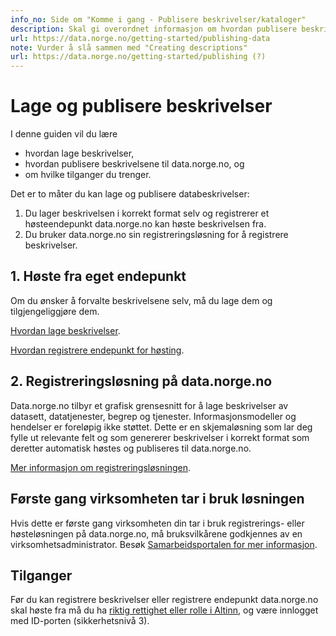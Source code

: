 ```yaml
---
info_no: Side om "Komme i gang - Publisere beskrivelser/kataloger"
description: Skal gi overordnet informasjon om hvordan publisere beskrivelser/kataloger til data.norge.no
url: https://data.norge.no/getting-started/publishing-data
note: Vurder å slå sammen med "Creating descriptions"
url: https://data.norge.no/getting-started/publishing (?)
---
```


# Lage og publisere beskrivelser

I denne guiden vil du lære

- hvordan lage beskrivelser,
- hvordan publisere beskrivelsene til data.norge.no, og
- om hvilke tilganger du trenger.

Det er to måter du kan lage og publisere databeskrivelser:

1. Du lager beskrivelsen i korrekt format selv og registrerer et høsteendepunkt data.norge.no kan høste beskrivelsen fra.
2. Du bruker data.norge.no sin registreringsløsning for å registrere beskrivelser.

## 1. Høste fra eget endepunkt

Om du ønsker å forvalte beskrivelsene selv, må du lage dem og tilgjengeliggjøre dem.

[Hvordan lage beskrivelser]().

[Hvordan registrere endepunkt for høsting](https://admin.fellesdatakatalog.digdir.no).

## 2. Registreringsløsning på data.norge.no

Data.norge.no tilbyr et grafisk grensesnitt for å lage beskrivelser av datasett, datatjenester, begrep og tjenester. Informasjonsmodeller og hendelser er foreløpig ikke støttet.
Dette er en skjemaløsning som lar deg fylle ut relevante felt og som genererer beskrivelser i korrekt format som deretter automatisk høstes og publiseres til data.norge.no.

[Mer informasjon om registreringsløsningen]().

## Første gang virksomheten tar i bruk løsningen

Hvis dette er første gang virksomheten din tar i bruk registrerings- eller høsteløsningen på data.norge.no, må bruksvilkårene godkjennes av en virksomhetsadministrator. Besøk [Samarbeidsportalen for mer informasjon](https://samarbeid.digdir.no/felles-datakatalog/ta-i-bruk-felles-datakatalog/1619).

## Tilganger

Før du kan registrere beskrivelser eller registrere endepunkt data.norge.no skal høste fra må du ha [riktig rettighet eller rolle i Altinn](./login.md), og være innlogget med ID-porten (sikkerhetsnivå 3).
